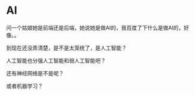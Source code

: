 # AI
问一个姑娘她是前端还是后端，她说她是做AI的，我百度了下什么是做AI的，好像。。


到现在还没弄清楚，是不是太笼统了，是人工智能？


人工智能也分强人工智能和弱人工智能吧？


还有神经网络是不是呢？


或者机器学习？
